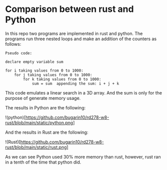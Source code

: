 # Comparison between rust and Python

In this repo two programs are implemented in rust and python. The programs run three nested loops and make an addition of the counters as follows:

```
Pseudo code:

declare empty variable sum

for i taking values from 0 to 1000:
    for j taking values from 0 to 1000:
        for k taking values from 0 to 1000:
            sum = sum  appending the sum: i + j + k
```

This code emulates a linear search in a 3D array. And the sum is only for the purpose of generate memory usage.

The results in Python are the following:

!(python)[https://github.com/bugarin10/rd278-w8-rust/blob/main/static/python.png]

And the results in Rust are the following:

!(Rust)[https://github.com/bugarin10/rd278-w8-rust/blob/main/static/rust.png]

As we can see Python used 30% more memory than rust, however, rust ran in a tenth of the time that python did.

